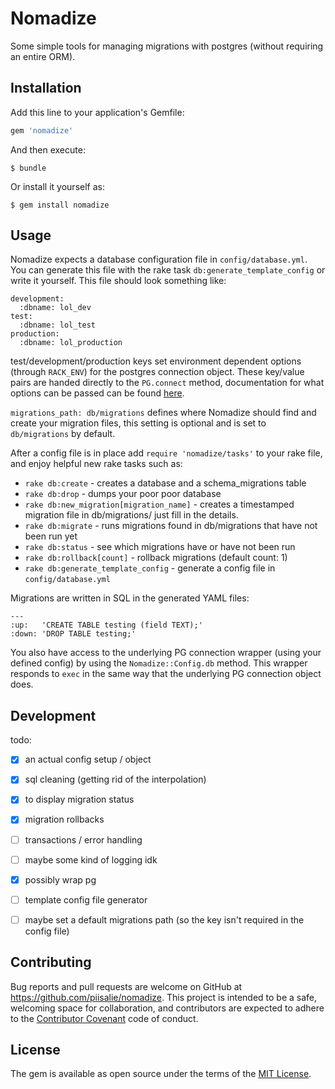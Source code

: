 # Nomadize

Some simple tools for managing migrations with postgres (without requiring an entire ORM).


## Installation

Add this line to your application's Gemfile:

```ruby
gem 'nomadize'
```

And then execute:

    $ bundle

Or install it yourself as:

    $ gem install nomadize


## Usage

Nomadize expects a database configuration file in `config/database.yml`. You can generate this file with the rake task `db:generate_template_config` or write it yourself. This file should look something like:

```
development:
  :dbname: lol_dev
test:
  :dbname: lol_test
production:
  :dbname: lol_production
```

test/development/production keys set environment dependent options (through `RACK_ENV`) for the postgres connection object. These key/value pairs are handed directly to the `PG.connect` method, documentation for what options can be passed can be found [here](http://deveiate.org/code/pg/PG/Connection.html#method-c-new).

`migrations_path: db/migrations` defines where Nomadize should find and create your migration files, this setting is optional and is set to `db/migrations` by default.

After a config file is in place  add `require 'nomadize/tasks'` to your rake file, and enjoy helpful new rake tasks such as:

* `rake db:create` - creates a database and a schema_migrations table
* `rake db:drop`   - dumps your poor poor database
* `rake db:new_migration[migration_name]` - creates a timestamped migration file in db/migrations/ just fill in the details.
* `rake db:migrate` - runs migrations found in db/migrations that have not been run yet
* `rake db:status` - see which migrations have or have not been run
* `rake db:rollback[count]` - rollback migrations (default count: 1)
* `rake db:generate_template_config` - generate a config file in `config/database.yml`

Migrations are written in SQL in the generated YAML files:

```
---
:up:   'CREATE TABLE testing (field TEXT);'
:down: 'DROP TABLE testing;'
```

You also have access to the underlying PG connection wrapper (using your defined config) by using the `Nomadize::Config.db` method. This wrapper responds to `exec` in the same way that the underlying PG connection object does.

## Development

todo:

- [x] an actual config setup / object
- [x] sql cleaning (getting rid of the interpolation)
- [x] to display migration status
- [x] migration rollbacks
- [ ] transactions / error handling
- [ ] maybe some kind of logging idk
- [x] possibly wrap pg
- [ ] template config file generator
- [ ] maybe set a default migrations path (so the key isn't required in the config file)


## Contributing

Bug reports and pull requests are welcome on GitHub at https://github.com/piisalie/nomadize. This project is intended to be a safe, welcoming space for collaboration, and contributors are expected to adhere to the [Contributor Covenant](contributor-covenant.org) code of conduct.


## License

The gem is available as open source under the terms of the [MIT License](http://opensource.org/licenses/MIT).
